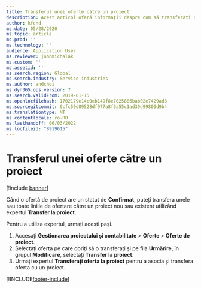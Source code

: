 ```yaml
---
title: Transferul unei oferte către un proiect
description: Acest articol oferă informații despre cum să transferați o ofertă la un proiect nou sau existent.
author: kfend
ms.date: 05/28/2020
ms.topic: article
ms.prod: ''
ms.technology: ''
audience: Application User
ms.reviewer: johnmichalak
ms.custom: ''
ms.assetid: ''
ms.search.region: Global
ms.search.industry: Service industries
ms.author: andchoi
ms.dyn365.ops.version: 7
ms.search.validFrom: 2019-01-15
ms.openlocfilehash: 1702179e14c0eb149f8e7025886bab02e7429ad8
ms.sourcegitcommit: 6cfc50d89528df977a8f6a55c1ad39d99800d9b4
ms.translationtype: MT
ms.contentlocale: ro-RO
ms.lasthandoff: 06/03/2022
ms.locfileid: "8919615"
---
```

# <a name="transfer-a-quotation-to-a-project"></a>Transferul unei oferte către un proiect

[!include [banner](../includes/banner.md)]

Când o ofertă de proiect are un statut de **Confirmat**, puteți transfera unele sau toate liniile de ofertare către un proiect nou sau existent utilizând expertul **Transfer la proiect**. 

Pentru a utiliza expertul, urmați acești pași.

1. Accesați **Gestionarea proiectului și contabilitate** > **Oferte** > **Oferte de proiect**.
2. Selectați oferta pe care doriți să o transferați și pe fila **Urmărire**, în grupul **Modificare**, selectați **Transfer la proiect**.
3. Urmați expertul **Transferați oferta la proiect** pentru a asocia și transfera oferta cu un proiect.


[!INCLUDE[footer-include](../includes/footer-banner.md)]